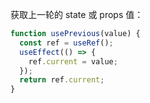 获取上一轮的 state 或 props 值：

```javascript
function usePrevious(value) {
  const ref = useRef();
  useEffect(() => {
    ref.current = value;
  });
  return ref.current;
}
```

